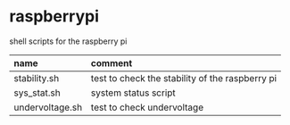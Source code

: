 # raspberrypi

shell scripts for the raspberry pi

| name            | comment                                                |
| :-------------- | :----------------------------------------------------- |
| stability.sh    | test to check the stability of the raspberry pi        |
| sys_stat.sh     | system status script                                   |
| undervoltage.sh | test to check undervoltage                             |
